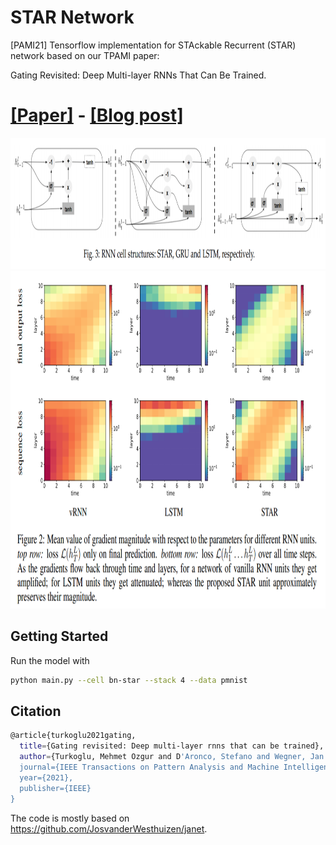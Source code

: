 # STAR Network
[PAMI21] Tensorflow  implementation for STAckable Recurrent (STAR) network based on our TPAMI paper:

Gating Revisited: Deep Multi-layer RNNs That Can Be Trained.

# [[Paper]](https://arxiv.org/abs/1911.11033)  - [[Blog post]](https://medium.com/p/2f01acdb73a7)


<img src="https://raw.githubusercontent.com/0zgur0/STAR_Network/master/imgs/cells.PNG" width="960" height="210">
<img src="https://raw.githubusercontent.com/0zgur0/STAR_Network/master/imgs/img_grad.PNG" width="960" height="540">

## Getting Started

Run the model with 
```bash
python main.py --cell bn-star --stack 4 --data pmnist
```

## Citation
```bash
@article{turkoglu2021gating,
  title={Gating revisited: Deep multi-layer rnns that can be trained},
  author={Turkoglu, Mehmet Ozgur and D'Aronco, Stefano and Wegner, Jan and Schindler, Konrad},
  journal={IEEE Transactions on Pattern Analysis and Machine Intelligence},
  year={2021},
  publisher={IEEE}
}
```

The code is mostly based on https://github.com/JosvanderWesthuizen/janet.

